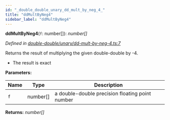 ```yaml
---
id: "_double_double_unary_dd_mult_by_neg_4_"
title: "ddMultByNeg4"
sidebar_label: "ddMultByNeg4"
---
```


**ddMultByNeg4**(`f`: number[]): *number[]*

*Defined in [double-double/unary/dd-mult-by-neg-4.ts:7](https://github.com/FlorisSteenkamp/double-double/blob/d35ae52/src/double-double/unary/dd-mult-by-neg-4.ts#L7)*

Returns the result of multiplying the given double-double by -4.
* The result is exact

**Parameters:**

Name | Type | Description |
------ | ------ | ------ |
`f` | number[] | a double-double precision floating point number  |

**Returns:** *number[]*
